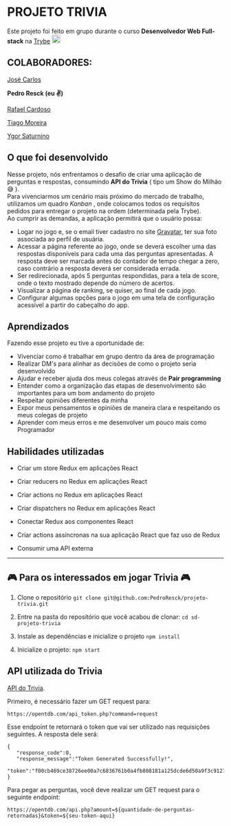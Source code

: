 # PROJETO TRIVIA 

Este projeto foi feito em grupo durante o curso **Desenvolvedor Web Full-stack** na <a href="https://www.betrybe.com/?utm_source=trybe.com.br">Trybe</a> <img src="https://emoji.slack-edge.com/TMDDFEPFU/trybe/54202dc3a934a845.png" height="20px" width="20px">


## COLABORADORES:

[José Carlos](https://github.com/kalarruda)<br>

**Pedro Resck (eu ✌️)**<br>

[Rafael Cardoso](https://github.com/rafaelcardosotrybetruma10a)<br>

[Tiago Moreira](https://github.com/Tiagu99)<br> 

[Ygor Saturnino](https://github.com/YgorSaturnino)<br> 


## O que foi desenvolvido

Nesse projeto, nós enfrentamos o desafio de criar uma aplicação de perguntas e respostas, consumindo **API do Trivia** ( tipo um Show do Milhão :sweat_smile: ).<br>
Para vivenciarmos um cenário mais próximo do mercado de trabalho, utilizamos um quadro _Kanban_ , onde colocamos todos os requisitos pedidos para entregar o projeto na ordem (determinada pela Trybe).<br>
Ao cumprir as demandas, a aplicação permitirá que o usuário possa:

  - Logar no jogo e, se o email tiver cadastro no site [Gravatar](https://pt.gravatar.com/), ter sua foto associada ao perfil de usuária.
  - Acessar a página referente ao jogo, onde se deverá escolher uma das respostas disponíveis para cada uma das perguntas apresentadas. A resposta deve ser marcada antes do contador de tempo chegar a zero, caso contrário a resposta deverá ser considerada errada.
  - Ser redirecionada, após 5 perguntas respondidas, para a tela de score, onde o texto mostrado depende do número de acertos.
  - Visualizar a página de ranking, se quiser, ao final de cada jogo.
  - Configurar algumas opções para o jogo em uma tela de configuração acessível a partir do cabeçalho do app.

## Aprendizados

Fazendo esse projeto eu tive a oportunidade de:
- Vivenciar como é trabalhar em grupo dentro da área de programação 
- Realizar DM's para alinhar as decisões de como o projeto seria desenvolvido
- Ajudar e receber ajuda dos meus colegas através de **Pair programming**
- Entender como a organização das etapas de desenvolvimento são importantes para um bom andamento do projeto
- Respeitar opiniões diferentes da minha 
- Expor meus pensamentos e opiniões de maneira clara e respeitando os meus colegas de projeto
- Aprender com meus erros e me desenvolver um pouco mais como Programador

## Habilidades utilizadas 

  - Criar um store Redux em aplicações React

  - Criar reducers no Redux em aplicações React

  - Criar actions no Redux em aplicações React

  - Criar dispatchers no Redux em aplicações React

  - Conectar Redux aos componentes React

  - Criar actions assíncronas na sua aplicação React que faz uso de Redux
  
  - Consumir uma API externa
  
---


## :video_game: Para os interessados em jogar Trivia :video_game:

1. Clone o repositório
   `git clone git@github.com:PedroResck/projeto-trivia.git`
   
 2. Entre na pasta do repositório que você acabou de clonar:
     `cd sd-projeto-trivia`
  
3. Instale as dependências e inicialize o projeto
   `npm install`
   
4. Inicialize o projeto:
    `npm start` 


## API utilizada do Trivia

[API do Trivia](https://opentdb.com/api_config.php).

Primeiro, é necessário fazer um GET request para:

```
https://opentdb.com/api_token.php?command=request
```

Esse endpoint te retornará o token que vai ser utilizado nas requisições seguintes. A resposta dele será:

```
{
   "response_code":0,
   "response_message":"Token Generated Successfully!",
   "token":"f00cb469ce38726ee00a7c6836761b0a4fb808181a125dcde6d50a9f3c9127b6"
}
```

Para pegar as perguntas, você deve realizar um GET request para o seguinte endpoint:

```
https://opentdb.com/api.php?amount=${quantidade-de-perguntas-retornadas}&token=${seu-token-aqui}

